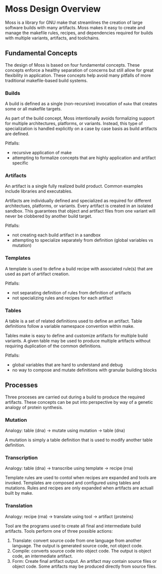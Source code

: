 # Moss Design Overview

Moss is a library for GNU make that streamlines the creation of large
software builds with many artifacts. Moss makes it easy to create and manage
the makefile rules, recipes, and dependencies required for builds with
multiple variants, artifacts, and toolchains.

## Fundamental Concepts

The design of Moss is based on four fundamental concepts. These concepts
enforce a healthy separation of concerns but still allow for great
flexibility in application. These concepts help avoid many pitfalls of more
traditional makefile-based build systems.

### Builds

A build is defined as a single (non-recursive) invocation of `make` that
creates some or all makefile targets.

As part of the build concept, Moss intentionally avoids formalizing support
for multiple architectures, platforms, or variants. Instead, this type of specialization
is handled explicitly on a case by case basis as build artifacts are defined.

Pitfalls:
- recursive application of make
- attempting to formalize concepts that are highly application and artifact specific

### Artifacts

An artifact is a single fully realized build product. Common examples include
libraries and executables.

Artifacts are individually defined and specialized as required for different
architectues, platforms, or variants. Every artifact is 
created in an isolated sandbox. This guarantees that object and
artifact files from one variant will never be clobbered by another build
target.

Pitfalls:
- not creating each build artifact in a sandbox
- attempting to specialize separately from definition (global variables vs mutation)

### Templates 

A template is used to define a build recipe with associated rule(s) that are used as part of artifact creation.

Pitfalls:
- not separating definition of rules from definition of artifacts
- not specializing rules and recipes for each artifact

### Tables

A table is a set of related definitions used to define an artifact.
Table definitions follow a variable namespace convention within make.

Tables make is easy to define and customize artifacts for multiple build variants.
A given table may be used to produce multiple artifacts without requiring duplication of the common definitions.

Pitfalls:
- global variables that are hard to understand and debug
- no way to compose and mutate definitions with granular building blocks

## Processes

Three proceses are carried out during a build to produce the required artifacts.
These concepts can be put into perspective by way of a genetic analogy of protein synthesis.

### Mutation

Analogy: table (dna) -> mutate using mutation -> table (dna)

A mutation is simply a table definition that is used to modify another table definition.

### Transcription

Analogy: table (dna) -> transcribe using template -> recipe (rna)

Template rules are used to contol when recipes are expanded and tools are invoked.
Templates are composed and configured using tables and mutations.  Rules
and recipes are only expanded when artifacts are actuall built by make.

### Translation

Analogy: recipe (rna) -> translate using tool -> artifact (proteins)

Tool are the programs used to create all final and intermediate build artifacts.
Tools perform one of three possible actions:

1. Translate: convert source code from one language from another language. The output is generated source code, not object code.
2. Compile: converts source code into object code.  The output is object code, an intermediate artifact.
3. Form: Create final artifact output. An artifact may contain source files or object code. Some artifacts may be produced directly from source files.